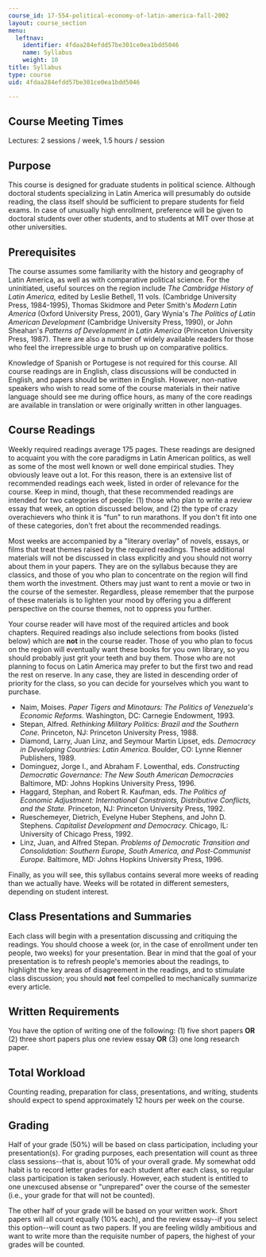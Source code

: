 ```yaml
---
course_id: 17-554-political-economy-of-latin-america-fall-2002
layout: course_section
menu:
  leftnav:
    identifier: 4fdaa284efdd57be301ce0ea1bdd5046
    name: Syllabus
    weight: 10
title: Syllabus
type: course
uid: 4fdaa284efdd57be301ce0ea1bdd5046

---
```


Course Meeting Times
--------------------

Lectures: 2 sessions / week, 1.5 hours / session

Purpose
-------

This course is designed for graduate students in political science. Although doctoral students specializing in Latin America will presumably do outside reading, the class itself should be sufficient to prepare students for field exams. In case of unusually high enrollment, preference will be given to doctoral students over other students, and to students at MIT over those at other universities.

Prerequisites
-------------

The course assumes some familiarity with the history and geography of Latin America, as well as with comparative political science. For the uninitiated, useful sources on the region include _The Cambridge History of Latin America,_ edited by Leslie Bethell, 11 vols. (Cambridge University Press, 1984-1995), Thomas Skidmore and Peter Smith's _Modern Latin America_ (Oxford University Press, 2001), Gary Wynia's _The Politics of Latin American Development_ (Cambridge University Press, 1990), or John Sheahan's _Patterns of Development in Latin America_ (Princeton University Press, 1987). There are also a number of widely available readers for those who feel the irrepressible urge to brush up on comparative politics.

Knowledge of Spanish or Portugese is not required for this course. All course readings are in English, class discussions will be conducted in English, and papers should be written in English. However, non-native speakers who wish to read some of the course materials in their native language should see me during office hours, as many of the core readings are available in translation or were originally written in other languages.

Course Readings
---------------

Weekly required readings average 175 pages. These readings are designed to acquaint you with the core paradigms in Latin American politics, as well as some of the most well known or well done empirical studies. They obviously leave out a lot. For this reason, there is an extensive list of recommended readings each week, listed in order of relevance for the course. Keep in mind, though, that these recommended readings are intended for two categories of people: (1) those who plan to write a review essay that week, an option discussed below, and (2) the type of crazy overachievers who think it is "fun" to run marathons. If you don't fit into one of these categories, don't fret about the recommended readings.

Most weeks are accompanied by a "literary overlay" of novels, essays, or films that treat themes raised by the required readings. These additional materials will not be discussed in class explicitly and you should not worry about them in your papers. They are on the syllabus because they are classics, and those of you who plan to concentrate on the region will find them worth the investment. Others may just want to rent a movie or two in the course of the semester. Regardless, please remember that the purpose of these materials is to lighten your mood by offering you a different perspective on the course themes, not to oppress you further.

Your course reader will have most of the required articles and book chapters. Required readings also include selections from books (listed below) which are **not** in the course reader. Those of you who plan to focus on the region will eventually want these books for you own library, so you should probably just grit your teeth and buy them. Those who are not planning to focus on Latin America may prefer to but the first two and read the rest on reserve. In any case, they are listed in descending order of priority for the class, so you can decide for yourselves which you want to purchase.

*   Naim, Moises. _Paper Tigers and Minotaurs: The Politics of Venezuela's Economic Reforms._ Washington, DC: Carnegie Endowment, 1993.
*   Stepan, Alfred. _Rethinking Military Politics: Brazil and the Southern Cone._ Princeton, NJ: Princeton University Press, 1988.
*   Diamond, Larry, Juan Linz, and Seymour Martin Lipset, eds. _Democracy in Developing Countries: Latin America._ Boulder, CO: Lynne Rienner Publishers, 1989.
*   Dominguez, Jorge I., and Abraham F. Lowenthal, eds. _Constructing Democratic Governance: The New South American Democracies_ Baltimore, MD: Johns Hopkins University Press, 1996.
*   Haggard, Stephan, and Robert R. Kaufman, eds. _The Politics of Economic Adjustment: International Constraints, Distributive Conflicts, and the State._ Princeton, NJ: Princeton University Press, 1992.
*   Rueschemeyer, Dietrich, Evelyne Huber Stephens, and John D. Stephens. _Capitalist Development and Democracy._ Chicago, IL: University of Chicago Press, 1992.
*   Linz, Juan, and Alfred Stepan. _Problems of Democratic Transition and Consolidation: Southern Europe, South America, and Post-Communist Europe._ Baltimore, MD: Johns Hopkins University Press, 1996.

Finally, as you will see, this syllabus contains several more weeks of reading than we actually have. Weeks will be rotated in different semesters, depending on student interest.

Class Presentations and Summaries
---------------------------------

Each class will begin with a presentation discussing and critiquing the readings. You should choose a week (or, in the case of enrollment under ten people, two weeks) for your presentation. Bear in mind that the goal of your presentation is to refresh people's memories about the readings, to highlight the key areas of disagreement in the readings, and to stimulate class discussion; you should **not** feel compelled to mechanically summarize every article.

Written Requirements
--------------------

You have the option of writing one of the following: (1) five short papers **OR** (2) three short papers plus one review essay **OR** (3) one long research paper.

Total Workload
--------------

Counting reading, preparation for class, presentations, and writing, students should expect to spend approximately 12 hours per week on the course.

Grading
-------

Half of your grade (50%) will be based on class participation, including your presentation(s). For grading purposes, each presentation will count as three class sessions--that is, about 10% of your overall grade. My somewhat odd habit is to record letter grades for each student after each class, so regular class participation is taken seriously. However, each student is entitled to one unexcused absense or "unprepared" over the course of the semester (i.e., your grade for that will not be counted).

The other half of your grade will be based on your written work. Short papers will all count equally (10% each), and the review essay--if you select this option--will count as two papers. If you are feeling wildly ambitious and want to write more than the requisite number of papers, the highest of your grades will be counted.